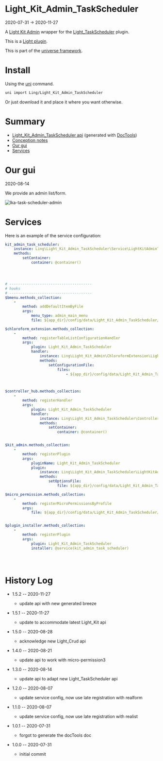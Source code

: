 Light_Kit_Admin_TaskScheduler
===========
2020-07-31 -> 2020-11-27



A [Light Kit Admin](https://github.com/lingtalfi/Light_Kit_Admin) wrapper for the [Light_TaskScheduler](https://github.com/lingtalfi/Light_TaskScheduler) plugin.




This is a [Light plugin](https://github.com/lingtalfi/Light/blob/master/doc/pages/plugin.md).

This is part of the [universe framework](https://github.com/karayabin/universe-snapshot).


Install
==========
Using the [uni](https://github.com/lingtalfi/universe-naive-importer) command.
```bash
uni import Ling/Light_Kit_Admin_TaskScheduler
```

Or just download it and place it where you want otherwise.






Summary
===========
- [Light_Kit_Admin_TaskScheduler api](https://github.com/lingtalfi/Light_Kit_Admin_TaskScheduler/blob/master/doc/api/Ling/Light_Kit_Admin_TaskScheduler.md) (generated with [DocTools](https://github.com/lingtalfi/DocTools))
- [Conception notes](https://github.com/lingtalfi/Light_Kit_Admin_TaskScheduler/blob/master/doc/pages/conception-notes.md)
- [Our gui](#our-gui)
- [Services](#services)





Our gui
========
2020-08-14



We provide an admin list/form.


![lka-task-scheduler-admin](https://lingtalfi.com/img/universe/Light_Kit_Admin_TaskScheduler/lka-task-schedule-admin.png)









Services
=========


Here is an example of the service configuration:

```yaml
kit_admin_task_scheduler:
    instance: Ling\Light_Kit_Admin_TaskScheduler\Service\LightKitAdminTaskSchedulerService
    methods:
        setContainer:
            container: @container()




# --------------------------------------
# hooks
# --------------------------------------
$bmenu.methods_collection:
    -
        method: addDefaultItemByFile
        args:
            menu_type: admin_main_menu
            file: ${app_dir}/config/data/Light_Kit_Admin_TaskScheduler/bmenu/generated/kit_admin_task_scheduler.admin_mainmenu_1.byml

$chloroform_extension.methods_collection:
    -
        method: registerTableListConfigurationHandler
        args:
            plugin: Light_Kit_Admin_TaskScheduler
            handler:
                instance: Ling\Light_Kit_Admin\ChloroformExtension\LightKitAdminTableListConfigurationHandler
                methods:
                    setConfigurationFile:
                        files:
                            - ${app_dir}/config/data/Light_Kit_Admin_TaskScheduler/Light_ChloroformExtension/generated/kit_admin_task_scheduler.table_list.byml



$controller_hub.methods_collection:
    -
        method: registerHandler
        args:
            plugin: Light_Kit_Admin_TaskScheduler
            handler:
                instance: Ling\Light_Kit_Admin_TaskScheduler\ControllerHub\Generated\LightKitAdminTaskSchedulerControllerHubHandler
                methods:
                    setContainer:
                        container: @container()


$kit_admin.methods_collection:
    -
        method: registerPlugin
        args:
            pluginName: Light_Kit_Admin_TaskScheduler
            plugin:
                instance: Ling\Light_Kit_Admin_TaskScheduler\LightKitAdminPlugin\Generated\LightKitAdminTaskSchedulerLkaPlugin
                methods:
                    setOptionsFile:
                        file: ${app_dir}/config/data/Light_Kit_Admin_TaskScheduler/Light_Kit_Admin/lka-options.generated.byml

$micro_permission.methods_collection:
    -
        method: registerMicroPermissionsByProfile
        args:
            file: ${app_dir}/config/data/Light_Kit_Admin_TaskScheduler/Light_MicroPermission/kit_admin_task_scheduler.profile.generated.byml


$plugin_installer.methods_collection:
    -
        method: registerPlugin
        args:
            plugin: Light_Kit_Admin_TaskScheduler
            installer: @service(kit_admin_task_scheduler)





```



History Log
=============

- 1.5.2 -- 2020-11-27

    - update api with new generated breeze  
    
- 1.5.1 -- 2020-11-27

    - update to accommodate latest Light_Kit api  
    
- 1.5.0 -- 2020-08-28

    - acknowledge new Light_Crud api  
    
- 1.4.0 -- 2020-08-21

    - update api to work with micro-permission3
    
- 1.3.0 -- 2020-08-14

    - update api to adapt new Light_TaskScheduler api
    
- 1.2.0 -- 2020-08-07

    - update service config, now use late registration with realform
    
- 1.1.0 -- 2020-08-07

    - update service config, now use late registration with realist
    
- 1.0.1 -- 2020-07-31

    - forgot to generate the docTools doc
    
- 1.0.0 -- 2020-07-31

    - initial commit